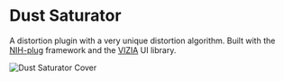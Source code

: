 # Dust Saturator

A distortion plugin with a very unique distortion algorithm. Built with the [NIH-plug](https://github.com/robbert-vdh/nih-plug) framework and the [VIZIA](https://github.com/vizia/vizia) UI library.

![Dust Saturator Cover](https://github.com/Everither/dust-saturation/assets/122586326/f42a1910-2130-4296-8e5c-1ca55c573f06)

